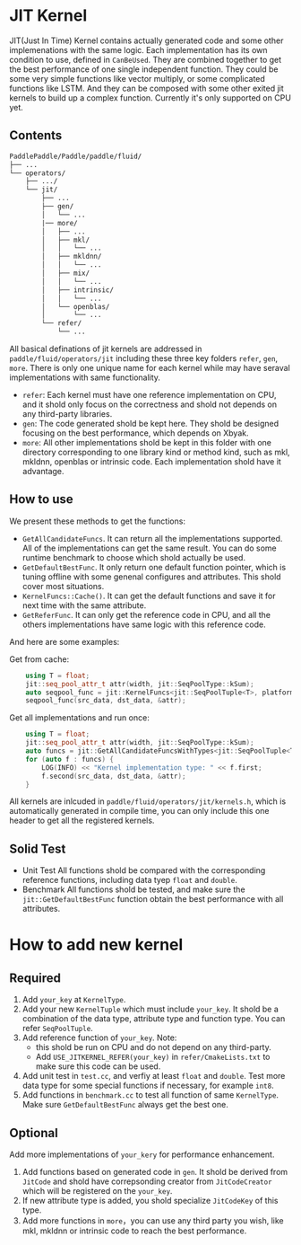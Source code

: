 # JIT Kernel

JIT(Just In Time) Kernel contains actually generated code and some other implemenations with the same logic.
Each implementation has its own condition to use, defined in `CanBeUsed`.
They are combined together to get the best performance of one single independent function.
They could be some very simple functions like vector multiply, or some complicated functions like LSTM.
And they can be composed with some other exited jit kernels to build up a complex function. 
Currently it's only supported on CPU yet.

## Contents

```txt
PaddlePaddle/Paddle/paddle/fluid/
├── ...
└── operators/
    ├── .../
    └── jit/
        ├── ...
        ├── gen/
        │   └── ...
        |── more/
        │   ├── ...
        │   ├── mkl/
        │   │   └── ...
        │   ├── mkldnn/
        │   │   └── ...
        │   ├── mix/
        │   │   └── ...
        │   ├── intrinsic/
        │   │   └── ...
        │   └── openblas/
        │       └── ...
        └── refer/
            └── ...
```

All basical definations of jit kernels are addressed in `paddle/fluid/operators/jit` including these three key folders `refer`, `gen`, `more`. There is only one unique name for each kernel while may have seraval implementations with same functionality.

- `refer`: Each kernel must have one reference implementation on CPU, and it shold only focus on the correctness and shold not depends on any third-party libraries.
- `gen`: The code generated shold be kept here. They shold be designed focusing on the best performance, which depends on Xbyak.
- `more`: All other implementations shold be kept in this folder with one directory corresponding to one library kind or method kind, such as mkl, mkldnn, openblas or intrinsic code. Each implementation shold have it advantage. 

## How to use

We present these methods to get the functions:
- `GetAllCandidateFuncs`. It can return all the implementations supported. All of the implementations can get the same result. You can do some runtime benchmark to choose which shold actually be used.
- `GetDefaultBestFunc`. It only return one default function pointer, which is tuning offline with some genenal configures and attributes. This shold cover most situations.
- `KernelFuncs::Cache()`. It can get the default functions and save it for next time with the same attribute. 
- `GetReferFunc`. It can only get the reference code in CPU, and all the others implementations have same logic with this reference code.

And here are some examples:

Get from cache:

```cpp
    using T = float;
    jit::seq_pool_attr_t attr(width, jit::SeqPoolType::kSum);
    auto seqpool_func = jit::KernelFuncs<jit::SeqPoolTuple<T>, platform::CPUPlace>::Cache().At(attr);
    seqpool_func(src_data, dst_data, &attr);
```

Get all implementations and run once:

```cpp
    using T = float;
    jit::seq_pool_attr_t attr(width, jit::SeqPoolType::kSum);
    auto funcs = jit::GetAllCandidateFuncsWithTypes<jit::SeqPoolTuple<T>, platform::CPUPlace>(attr);
    for (auto f : funcs) {
        LOG(INFO) << "Kernel implementation type: " << f.first;
        f.second(src_data, dst_data, &attr);
    }
```

All kernels are inlcuded in `paddle/fluid/operators/jit/kernels.h`, which is automatically generated in compile time, you can only include this one header to get all the registered kernels.

## Solid Test

- Unit Test
    All functions shold be compared with the corresponding reference functions, including data tyep `float` and `double`.
- Benchmark
    All functions shold be tested, and make sure the `jit::GetDefaultBestFunc` function obtain the best performance with all attributes.

# How to add new kernel

## Required

1. Add `your_key` at `KernelType`.
2. Add your new `KernelTuple` which must include `your_key`. It shold be a combination of the data type, attribute type and function type. You can refer `SeqPoolTuple`.
3. Add reference function of `your_key`. 
Note:
    - this shold be run on CPU and do not depend on any third-party.
    - Add `USE_JITKERNEL_REFER(your_key)` in `refer/CmakeLists.txt` to make sure this code can be used.
4. Add unit test in `test.cc`, and verfiy at least `float` and `double`.
Test more data type for some special functions if necessary, for example `int8`.
5. Add functions in `benchmark.cc` to test all function of same `KernelType`. Make sure `GetDefaultBestFunc` always get the best one.

## Optional

Add more implementations of `your_kery` for performance enhancement.

1. Add functions based on generated code in `gen`. It shold be derived from `JitCode` and shold have correpsonding creator from `JitCodeCreator` which will be registered on the `your_key`.
2. If new attribute type is added, you shold specialize `JitCodeKey` of this type.
3. Add more functions in `more`，you can use any third party you wish, like mkl, mkldnn or intrinsic code to reach the best performance.
